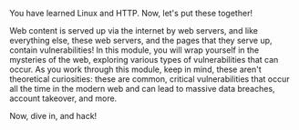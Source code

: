 You have learned Linux and HTTP. Now, let's put these together!

Web content is served up via the internet by web servers, and like everything else, these web servers, and the pages that they serve up, contain vulnerabilities! In this module, you will wrap yourself in the mysteries of the web, exploring various types of vulnerabilities that can occur. As you work through this module, keep in mind, these aren't theoretical curiosities: these are common, critical vulnerabilities that occur all the time in the modern web and can lead to massive data breaches, account takeover, and more.

Now, dive in, and hack!